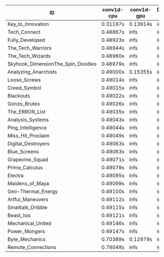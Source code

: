 |ID|conv1d-cpu|conv1d-gpu|DWSPConv2D-gpu|gemm-gpu|avg|
|-|-|-|-|-|-|
|Key_to_Innovation|0.31197s|0.13914s|infs|4.55083s|infs|
|Tech_Connect|0.48867s|infs|infs|4.50665s|infs|
|Fully_Developed|0.48923s|infs|infs|4.49836s|infs|
|The_Tech_Warriors|0.48944s|infs|infs|4.49724s|infs|
|The_Tech_Wizards|0.48960s|infs|infs|4.50863s|infs|
|Skyhook_DimensionThe_Spin_Doodles|0.48979s|infs|infs|4.53873s|infs|
|Analyzing_Anarchists|0.49000s|0.15355s|infs|4.50984s|infs|
|Loose_Screws|0.49014s|infs|infs|4.50350s|infs|
|Creed_Symbol|0.49015s|infs|infs|4.50860s|infs|
|Blackouts|0.49022s|infs|infs|4.52838s|infs|
|Gonzo_Brutes|0.49026s|infs|infs|4.50464s|infs|
|The_ERROR_List|0.49035s|infs|infs|4.52623s|infs|
|Analysis_Systems|0.49043s|infs|infs|4.51341s|infs|
|Ping_Intelligence|0.49044s|infs|infs|4.54620s|infs|
|Miss_Hit_Proclaim|0.49049s|infs|infs|4.48526s|infs|
|Digital_Destroyers|0.49063s|infs|infs|4.50853s|infs|
|Blue_Screens|0.49063s|infs|infs|4.52722s|infs|
|Grapevine_Squad|0.49071s|infs|infs|4.53788s|infs|
|Prime_Calculus|0.49079s|infs|infs|4.52348s|infs|
|Electra|0.49095s|infs|infs|4.52184s|infs|
|Maidens_of_Maya|0.49099s|infs|infs|4.51840s|infs|
|Geo-Thermal_Energy|0.49100s|infs|infs|4.51847s|infs|
|Artful_Maneuvers|0.49112s|infs|infs|4.50072s|infs|
|Smalltalk_Dribble|0.49115s|infs|infs|4.51002s|infs|
|Beast_Isis|0.49121s|infs|infs|4.49551s|infs|
|Mechanical_United|0.49146s|infs|infs|4.51098s|infs|
|Power_Mongers|0.49147s|infs|infs|4.50881s|infs|
|Byte_Mechanics|0.70389s|0.12979s|infs|4.50478s|infs|
|Remote_Connections|0.78048s|infs|infs|4.52384s|infs|
